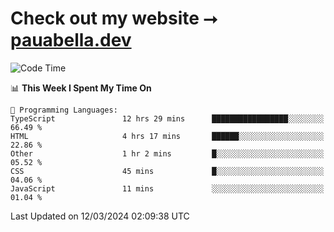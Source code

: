 # Check out my website ⭢ [pauabella.dev](https://pauabella.dev)

<!--START_SECTION:waka-->
![Code Time](http://img.shields.io/badge/Code%20Time-3%2C088%20hrs%2032%20mins-blue)

📊 **This Week I Spent My Time On** 

```text
💬 Programming Languages: 
TypeScript               12 hrs 29 mins      █████████████████░░░░░░░░   66.49 % 
HTML                     4 hrs 17 mins       ██████░░░░░░░░░░░░░░░░░░░   22.86 % 
Other                    1 hr 2 mins         █░░░░░░░░░░░░░░░░░░░░░░░░   05.52 % 
CSS                      45 mins             █░░░░░░░░░░░░░░░░░░░░░░░░   04.06 % 
JavaScript               11 mins             ░░░░░░░░░░░░░░░░░░░░░░░░░   01.04 % 
```


 Last Updated on 12/03/2024 02:09:38 UTC
<!--END_SECTION:waka-->
